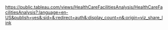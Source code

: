 https://public.tableau.com/views/HealthCareFacilitiesAnalysis/HealthCareFacilitiesAnalysis?:language=en-US&publish=yes&:sid=&:redirect=auth&:display_count=n&:origin=viz_share_link



